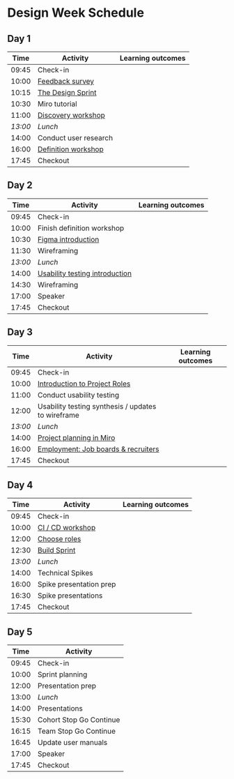 # Design Week Schedule

## Day 1

| Time    | Activity                              | Learning outcomes |
| ------- | ------------------------------------- | ----------------- |
| 09:45   | Check-in                              |                   |
| 10:00   | [Feedback survey][feedback-15]        |
| 10:15   | [The Design Sprint][design-pres-20]   |                   |
| 10:30   | Miro tutorial                         |                   |
| 11:00   | [Discovery workshop][discovery-120]   |                   |
| _13:00_ | _Lunch_                               |                   |
| 14:00   | Conduct user research                 |                   |
| 16:00   | [Definition workshop][definition-120] |                   |
| 17:45   | Checkout                                      |                   |

[feedback-15]: https://airtable.com/shrIKQyPpx4vSUNzC
[design-pres-20]: https://hackmd.io/@fac/rySEBaUq8#/
[discovery-120]: https://docs.google.com/presentation/d/10t83KG0ZHP5jKpxdL5HX8hkQDqvf2f01qJs-NkeqjX8/edit?usp=sharing
[definition-120]: https://docs.google.com/presentation/d/15c3DstgW4W-cFAjTV3LRNuvS9D7Ny5_UMOMYqW-Nvj0/edit?usp=sharing

## Day 2

| Time    | Activity                                      | Learning outcomes |
| ------- | --------------------------------------------- | ----------------- |
| 09:45   | Check-in                                      |                   |
| 10:00   | Finish definition workshop                    |                   |
| 10:30   | [Figma introduction][figma-intro-60]          |                   |
| 11:30   | Wireframing                                   |                   |
| _13:00_ | _Lunch_                                       |                   |
| 14:00   | [Usability testing introduction][ut-intro-30] |                   |
| 14:30   | Wireframing                                   |                   |
| 17:00   | Speaker                                       |                   |
| 17:45   | Checkout                                      |                   |

[figma-intro-60]: https://github.com/bobbysebolao/figma-prototyping-tutorial
[ut-intro-30]: https://docs.google.com/presentation/d/10VxYiFBmwLevEH3V6AP74ibf_JRt51Gd-295TICrWQU/edit?usp=sharing

## Day 3

| Time    | Activity                                           | Learning outcomes |
| ------- | -------------------------------------------------- | ----------------- |
| 09:45   | Check-in                                           |                   |
| 10:00   | [Introduction to Project Roles][role-intros-60]    |                   |
| 11:00   | Conduct usability testing                          |                   |
| 12:00   | Usability testing synthesis / updates to wireframe |                   |
| _13:00_ | _Lunch_                                            |                   |
| 14:00   | [Project planning in Miro][planning-120]           |                   |
| 16:00   | [Employment: Job boards & recruiters][job-boards-75]|                   |
| 17:45   | Checkout                                           |                   |

[role-intros-60]: https://founders-and-coders.gitbook.io/coursebook/projects/roles/project-team
[planning-120]: https://hackmd.io/@fac/SkyPKSwBw
[job-boards-75]: https://hackmd.io/@fac/BJmr5cwrv

## Day 4

| Time    | Activity                       | Learning outcomes |
| ------- | ------------------------------ | ----------------- |
| 09:45   | Check-in                       |                   |
| 10:00   | [CI / CD workshop][cicd-120]   |                   |
| 12:00   | [Choose roles][role-intros-60] |                   |
| 12:30   | [Build Sprint][build-pres-30]  |
| _13:00_ | _Lunch_                        |                   |
| 14:00   | Technical Spikes               |                   |
| 16:00   | Spike presentation prep        |
| 16:30   | Spike presentations            |                   |
| 17:45   | Checkout                                           |                   |

[cicd-120]: https://github.com/emilyb7/FAC-devops-workshop
[build-pres-30]: https://hackmd.io/@fac/S1ZTP6UcI#/

## Day 5

| Time  | Activity                |
| ----- | ----------------------- |
| 09:45 | Check-in                |
| 10:00 | Sprint planning         |
| 12:00 | Presentation prep       |
| 13:00 | _Lunch_                 |
| 14:00 | Presentations           |
| 15:30 | Cohort Stop Go Continue |
| 16:15 | Team Stop Go Continue   |
| 16:45 | Update user manuals     |
| 17:00 | Speaker                 |
| 17:45 | Checkout                |
